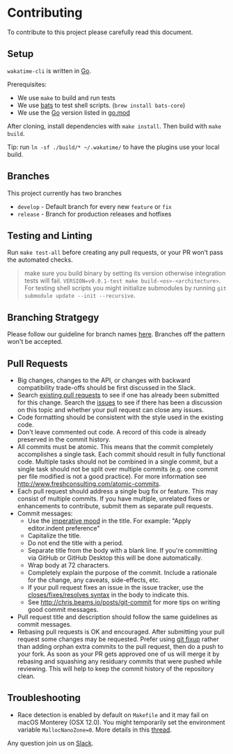 # Contributing

To contribute to this project please carefully read this document.

## Setup

`wakatime-cli` is written in [Go](https://golang.org/).

Prerequisites:

- We use `make` to build and run tests
- We use [bats](https://bats-core.readthedocs.io/en/latest/installation.html) to test shell scripts. (`brew install bats-core`)
- We use the [Go](https://golang.org/doc/install) version listed in [go.mod](https://github.com/wakatime/wakatime-cli/blob/develop/go.mod#L3)

After cloning, install dependencies with `make install`.
Then build with `make build`.

Tip: run `ln -sf ./build/* ~/.wakatime/` to have the plugins use your local build.

## Branches

This project currently has two branches

- `develop` - Default branch for every new `feature` or `fix`
- `release` - Branch for production releases and hotfixes

## Testing and Linting

Run `make test-all` before creating any pull requests, or your PR won’t pass the automated checks.

> make sure you build binary by setting its version otherwise integration tests will fail. `VERSION=v0.0.1-test make build-<os>-<architecture>`. For testing shell scripts you might initialize submodules by running `git submodule update --init --recursive`.

## Branching Stratgegy

Please follow our guideline for branch names [here](https://github.com/wakatime/semver-action#branch-names). Branches off the pattern won't be accepted.

## Pull Requests

- Big changes, changes to the API, or changes with backward compatibility trade-offs should be first discussed in the Slack.
- Search [existing pull requests](https://github.com/wakatime/wakatime-cli/pulls) to see if one has already been submitted for this change. Search the [issues](https://github.com/wakatime/wakatime-cli/issues?q=is%3Aissue) to see if there has been a discussion on this topic and whether your pull request can close any issues.
- Code formatting should be consistent with the style used in the existing code.
- Don't leave commented out code. A record of this code is already preserved in the commit history.
- All commits must be atomic. This means that the commit completely accomplishes a single task. Each commit should result in fully functional code. Multiple tasks should not be combined in a single commit, but a single task should not be split over multiple commits (e.g. one commit per file modified is not a good practice). For more information see <http://www.freshconsulting.com/atomic-commits>.
- Each pull request should address a single bug fix or feature. This may consist of multiple commits. If you have multiple, unrelated fixes or enhancements to contribute, submit them as separate pull requests.
- Commit messages:
  - Use the [imperative mood](http://chris.beams.io/posts/git-commit/#imperative) in the title. For example: "Apply editor.indent preference"
  - Capitalize the title.
  - Do not end the title with a period.
  - Separate title from the body with a blank line. If you're committing via GitHub or GitHub Desktop this will be done automatically.
  - Wrap body at 72 characters.
  - Completely explain the purpose of the commit. Include a rationale for the change, any caveats, side-effects, etc.
  - If your pull request fixes an issue in the issue tracker, use the [closes/fixes/resolves syntax](https://help.github.com/articles/closing-issues-via-commit-messages) in the body to indicate this.
  - See <http://chris.beams.io/posts/git-commit> for more tips on writing good commit messages.
- Pull request title and description should follow the same guidelines as commit messages.
- Rebasing pull requests is OK and encouraged. After submitting your pull request some changes may be requested. Prefer using [git fixup](https://git-scm.com/docs/git-commit#Documentation/git-commit.txt---fixupltcommitgt) rather than adding orphan extra commits to the pull request, then do a push to your fork. As soon as your PR gets approved one of us will merge it by rebasing and squashing any residuary commits that were pushed while reviewing. This will help to keep the commit history of the repository clean.

## Troubleshooting

- Race detection is enabled by default on `Makefile` and it may fail on macOS Monterey (OSX 12.0). You might temporarily set the environment variable `MallocNanoZone=0`. More details in this [thread](https://github.com/golang/go/issues/49138).

Any question join us on [Slack](https://wakaslack.herokuapp.com/).
